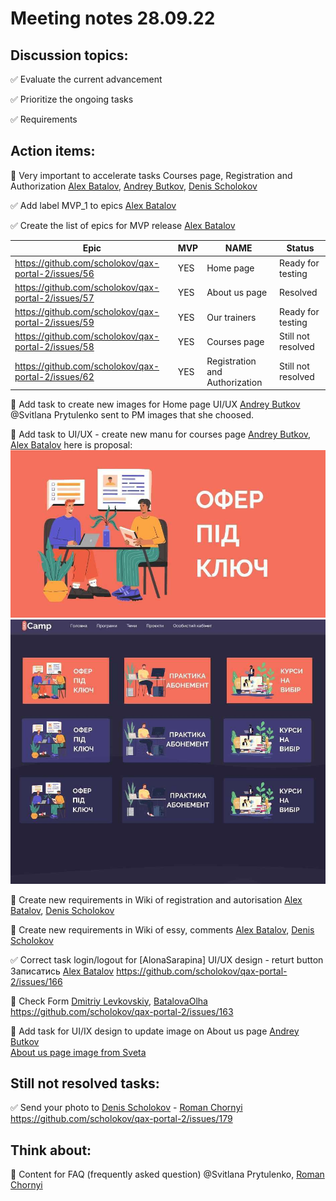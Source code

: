 # Meeting notes 28.09.22


## Discussion topics: 

:white_check_mark: Evaluate the current advancement

:white_check_mark: Prioritize the ongoing tasks

:white_check_mark: Requirements


## Action items:    

:black_square_button: Very important  to accelerate tasks Courses page, Registration and Authorization [Alex Batalov](https://github.com/ABatalov), [Andrey Butkov](https://github.com/ButKoff), [Denis Scholokov](https://github.com/scholokov) 

:white_check_mark: Add label MVP_1 to epics [Alex Batalov](https://github.com/ABatalov)

:white_check_mark: Create the list of epics for MVP release [Alex Batalov](https://github.com/ABatalov)

| Epic                |    MVP  | NAME |Status |
|---------------------|---------|------|-------|   
|https://github.com/scholokov/qax-portal-2/issues/56 |YES| Home page| Ready for testing|
|https://github.com/scholokov/qax-portal-2/issues/57|YES| About us page| Resolved |
|https://github.com/scholokov/qax-portal-2/issues/59|YES| Our trainers|Ready for testing|
|https://github.com/scholokov/qax-portal-2/issues/58|YES|Courses page |Still not resolved |
|https://github.com/scholokov/qax-portal-2/issues/62|YES| Registration and Authorization|Still not resolved| 

:black_square_button: Add task to create new images for Home page UI/UX [Andrey Butkov](https://github.com/ButKoff) @Svitlana Prytulenko sent to PM images that she choosed. 

:black_square_button: Add task to UI/UX - create new manu for courses page  [Andrey Butkov](https://github.com/ButKoff), [Alex Batalov](https://github.com/ABatalov) 
here is proposal: ![QAX](https://github.com/scholokov/qax-portal-2/blob/main/drive/Courses%20page1.jpg)   ![QAX](https://github.com/scholokov/qax-portal-2/blob/main/drive/Courses%20page2.jpg)

:black_square_button: Create new requirements in Wiki of registration and autorisation [Alex Batalov](https://github.com/ABatalov), [Denis Scholokov](https://github.com/scholokov) 

:black_square_button: Create new requirements in Wiki of essу, comments [Alex Batalov](https://github.com/ABatalov), [Denis Scholokov](https://github.com/scholokov) 

:white_check_mark: Correct task login/logout for [AlonaSarapina] UI/UX design - returt button Записатись [Alex Batalov](https://github.com/ABatalov) https://github.com/scholokov/qax-portal-2/issues/166

:black_square_button: Check Form [Dmitriy Levkovskiy](https://github.com/dmitryylev), [BatalovaOlha](https://github.com/BatalovaOlha) https://github.com/scholokov/qax-portal-2/issues/163 

:black_square_button: Add task for UI/IX design to update image on About us page [Andrey Butkov](https://github.com/ButKoff)  
[About us page image from Sveta](https://github.com/scholokov/qax-portal-2/blob/main/drive/20220930_231336_0000_720.png)


## Still not resolved tasks:  
:white_check_mark: Send your photo to [Denis Scholokov](https://github.com/scholokov) - [Roman Chornyi](https://github.com/RChornyi)
https://github.com/scholokov/qax-portal-2/issues/179 

## Think about: 

:black_square_button: Content for FAQ (frequently asked question) @Svitlana Prytulenko, [Roman Chornyi](https://github.com/RChornyi)
